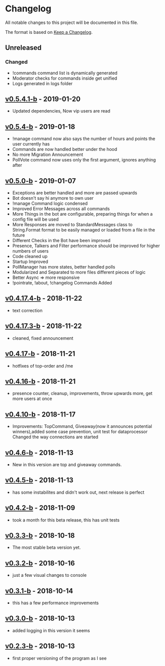 # Changelog
All notable changes to this project will be documented in this file.

The format is based on [Keep a Changelog](https://keepachangelog.com/en/1.0.0/).

## Unreleased
### Changed
- !commands command list is dynamically generated
- Moderator checks for commands inside get unified
- Logs generated in logs folder

## [v0.5.4.1-b] - 2019-01-20
- Updated dependencies, Now vip users are read

## [v0.5.4-b] - 2019-01-18
- !manage command now also says the number of hours and points the user currently has
- Commands are now handled better under the hood
- No more Migration Announcement
- PollVote command now uses only the first argument, ignores anything after

## [v0.5.0-b] - 2019-01-07
- Exceptions are better handled and more are passed upwards
- Bot doesn't say hi anymore to own user
- !manage Command logic condensed
- Improved Error Messages across all commands
- More Things in the bot are configurable, preparing things for when a config file will be used
- More Responses are moved to StandardMessages class to String.Format format to be easily managed or loaded from a file in the future
- Different Checks in the Bot have been improved
- Presence, Talkers and Filter performance should be improved for higher numbers of users
- Code cleaned up
- Startup Improved
- PollManager has more states, better handled polls
- Modularized and Separated to more files different pieces of logic
- Better Async => more responsive
- !pointrate, !about, !changelog Commands Added

## [v0.4.17.4-b] - 2018-11-22
- text correction

## [v0.4.17.3-b] - 2018-11-22
- cleaned, fixed announcement

## [v0.4.17-b] - 2018-11-21
- hotfixes of top-order and /me

## [v0.4.16-b] - 2018-11-21
- presence counter, cleanup, improvements, throw upwards more, get more users at once

## [v0.4.10-b] - 2018-11-17
- Improvements: TopCommand, Giveaway(now it announces potential winners),added some case prevention, unit test for dataprocessor Changed the way connections are started

## [v0.4.6-b] - 2018-11-13
- New in this version are top and giveaway commands.

## [v0.4.5-b] - 2018-11-13
- has some instabilites and didn't work out, next release is perfect

## [v0.4.2-b] - 2018-11-09
- took a month for this beta release, this has unit tests

## [v0.3.3-b] - 2018-10-18
- The most stable beta version yet.

## [v0.3.2-b] - 2018-10-16
- just a few visual changes to console

## [v0.3.1-b] - 2018-10-14
- this has a few performance improvements

## [v0.3.0-b] - 2018-10-13
- added logging in this version it seems

## [v0.2.3-b] - 2018-10-13
- first proper versioning of the program as I see

[v0.5.4.1-b]: https://dev.azure.com/sweethuman/_git/EvilBot?version=GTv0.5.4.1-b
[v0.5.4-b]: https://dev.azure.com/sweethuman/_git/EvilBot?version=GTv0.5.4-b
[v0.5.0-b]: https://dev.azure.com/sweethuman/_git/EvilBot?version=GTv0.5.0-b
[v0.4.17.4-b]: https://dev.azure.com/sweethuman/_git/EvilBot?version=GTv0.4.17.4-b
[v0.4.17.3-b]: https://dev.azure.com/sweethuman/_git/EvilBot?version=GTv0.4.17.3-b
[v0.4.17-b]: https://dev.azure.com/sweethuman/_git/EvilBot?version=GTv0.4.17-b
[v0.4.16-b]: https://dev.azure.com/sweethuman/_git/EvilBot?version=GTv0.4.16-b
[v0.4.10-b]: https://dev.azure.com/sweethuman/_git/EvilBot?version=GTv0.4.10-b
[v0.4.6-b]: https://dev.azure.com/sweethuman/_git/EvilBot?version=GTv0.4.6-b
[v0.4.5-b]: https://dev.azure.com/sweethuman/_git/EvilBot?version=GTv0.4.5-b
[v0.4.2-b]: https://dev.azure.com/sweethuman/_git/EvilBot?version=GTv0.4.2-b
[v0.3.3-b]: https://dev.azure.com/sweethuman/_git/EvilBot?version=GTv0.3.3-b
[v0.3.2-b]: https://dev.azure.com/sweethuman/_git/EvilBot?version=GTv0.3.2-b
[v0.3.1-b]: https://dev.azure.com/sweethuman/_git/EvilBot?version=GTv0.3.1-b
[v0.3.0-b]: https://dev.azure.com/sweethuman/_git/EvilBot?version=GTv0.3.0-b
[v0.2.3-b]: https://dev.azure.com/sweethuman/_git/EvilBot?version=GTv0.2.3-b
